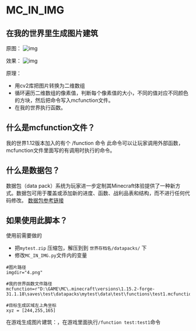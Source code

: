 # MC_IN_IMG
## 在我的世界里生成图片建筑

原图：
![img](https://github.com/daichenglong/MC_IN_IMG/blob/master/4.png?raw=true)

效果：
![img](https://github.com/daichenglong/MC_IN_IMG/blob/master/%E6%95%88%E6%9E%9C/2020-04-11_17.59.19.png?raw=true)

原理：
+ 用cv2库把图片转换为二维数组
+ 循环遍历二维数组的像素值，判断每个像素值的大小，不同的值对应不同颜色的方块，然后把命令写入mcfunction文件。
+ 在我的世界执行函数。

## 什么是mcfunction文件？
我的世界1.12版本加入的有个 /function 命令 此命令可以让玩家调用外部函数，mcfunction文件里面写的有调用时执行的命令。

## 什么是数据包？
数据包（data pack）系统为玩家进一步定制其Minecraft体验提供了一种新方式。数据包可用于覆盖或添加新的进度、函数、战利品表和结构，而不进行任何代码修改。
[数据包参考链接](https://minecraft-zh.gamepedia.com/%E6%95%B0%E6%8D%AE%E5%8C%85#pack.mcmeta)

## 如果使用此脚本？

使用前需要做的
- 把```mytest.zip``` 压缩包，解压到到 ```世界存档名/datapacks/``` 下
- 修改```MC_IN_IMG.py```文件内的变量
 ```
#图片路径
imgdir="4.png"

#我的世界函数文件路径
mcfunction=r"D:\GAME\MC\.minecraft\versions\1.15.2-forge-31.1.18\saves\test\datapacks\mytest\data\test\functions\test1.mcfunction"

#目标生成区域左上角坐标
xyz = [244,255,165]
```

在游戏生成图片建筑：，在游戏里面执行``` /function test:test1 ```命令

